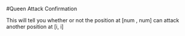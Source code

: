 #Queen Attack Confirmation

This will tell you whether or not the position at [num , num] can attack another position at [i, i]
